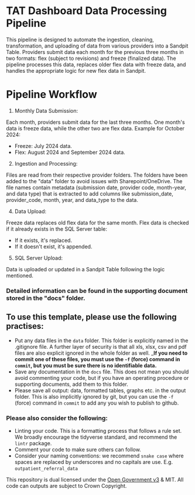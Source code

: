 # TAT Dashboard Data Processing Pipeline

This pipeline is designed to automate the ingestion, cleaning, transformation, and uploading of data from various providers into a Sandpit Table. 
Providers submit data each month for the previous three months in two formats: flex (subject to revisions) and freeze (finalized data). 
The pipeline processes this data, replaces older flex data with freeze data, and handles the appropriate logic for new flex data in Sandpit.


# Pipeline Workflow
1.	Monthly Data Submission:
   
Each month, providers submit data for the last three months. One month's data is freeze data, while the other two are flex data.
Example for October 2024:
 - Freeze: July 2024 data.
 - Flex: August 2024 and September 2024 data.

2.	Ingestion and Processing:
   
Files are read from their respective provider folders. The folders have been added to the "data" folder to avoid issues with Sharepoint/OneDrive.
The file names contain metadata (submission date, provider code, month-year, and data type) that is extracted to add columns like submission_date, provider_code, month, year, and data_type to the data.
  	
4.	Data Upload:

Freeze data replaces old flex data for the same month.
Flex data is checked if it already exists in the SQL Server table:
 - If it exists, it's replaced.
 - If it doesn't exist, it's appended.

5.	SQL Server Upload:

Data is uploaded or updated in a Sandpit Table following the logic mentioned.

### Detailed information can be found in the supporting document stored in the "docs" folder. 

## To use this template, please use the following practises:

* Put any data files in the `data` folder.  This folder is explicitly named in the .gitignore file.  A further layer of security is that all xls, xlsx, csv and pdf files are also explicit ignored in the whole folder as well.  ___If you need to commit one of these files, you must use the `-f` (force) command in `commit`, but you must be sure there is no identifiable data.__
* Save any documentation in the `docs` file.  This does not mean you should avoid commenting your code, but if you have an operating procedure or supporting documents, add them to this folder.
* Please save all output: data, formatted tables, graphs etc. in the output folder.  This is also implicitly ignored by git, but you can use the `-f` (force) command in `commit` to add any you wish to publish to github.


### Please also consider the following:
* Linting your code.  This is a formatting process that follows a rule set.  We broadly encourage the tidyverse standard, and recommend the `lintr` package.
* Comment your code to make sure others can follow.
* Consider your naming conventions: we recommend `snake case` where spaces are replaced by underscores and no capitals are use. E.g. `outpatient_referral_data`


This repository is dual licensed under the [Open Government v3]([https://www.nationalarchives.gov.uk/doc/open-government-licence/version/3/) & MIT. All code can outputs are subject to Crown Copyright.
